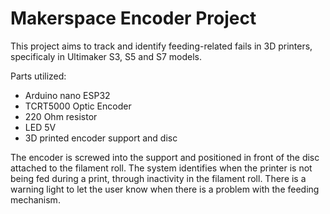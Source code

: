 # Makerspace Encoder Project

This project aims to track and identify feeding-related fails in 3D printers, specificaly in Ultimaker S3, S5 and S7 models.

Parts utilized:
* Arduino nano ESP32
* TCRT5000 Optic Encoder
* 220 Ohm resistor
* LED 5V
* 3D printed encoder support and disc 

The encoder is screwed into the support and positioned in front of the disc attached to the filament roll. The system identifies when the printer is not being fed during a print, through inactivity in the filament roll. There is a warning light to let the user know when there is a problem with the feeding mechanism.

